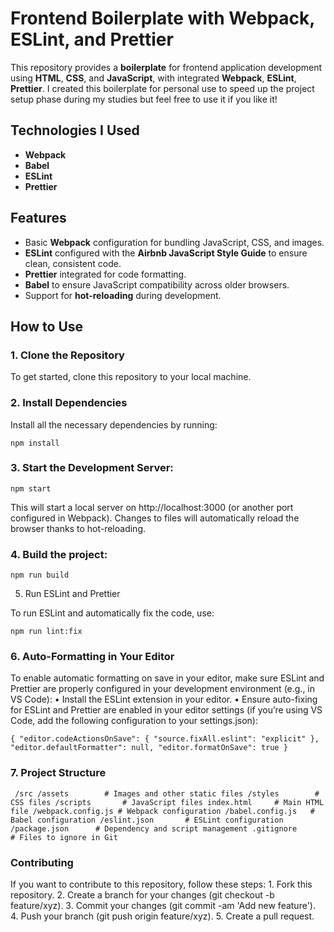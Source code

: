 # Frontend Boilerplate with Webpack, ESLint, and Prettier

This repository provides a **boilerplate** for frontend application development using **HTML**, **CSS**, and **JavaScript**, with integrated **Webpack**, **ESLint**, **Prettier**.
I created this boilerplate for personal use to speed up the project setup phase during my studies but feel free to use it if you like it!

## Technologies I Used

- **Webpack**
- **Babel**
- **ESLint**
- **Prettier**

## Features

- Basic **Webpack** configuration for bundling JavaScript, CSS, and images.
- **ESLint** configured with the **Airbnb JavaScript Style Guide** to ensure clean, consistent code.
- **Prettier** integrated for code formatting.
- **Babel** to ensure JavaScript compatibility across older browsers.
- Support for **hot-reloading** during development.

## How to Use

### 1. Clone the Repository

To get started, clone this repository to your local machine.

### 2. Install Dependencies

Install all the necessary dependencies by running:

`npm install`

### 3. Start the Development Server:

`npm start`

This will start a local server on http://localhost:3000 (or another port configured in Webpack). Changes to files will automatically reload the browser thanks to hot-reloading.

### 4. Build the project:

`npm run build`

5. Run ESLint and Prettier

To run ESLint and automatically fix the code, use:

`npm run lint:fix`

### 6. Auto-Formatting in Your Editor

To enable automatic formatting on save in your editor, make sure ESLint and Prettier are properly configured in your development environment (e.g., in VS Code):
• Install the ESLint extension in your editor.
• Ensure auto-fixing for ESLint and Prettier are enabled in your editor settings (if you’re using VS Code, add the following configuration to your settings.json):

`{
"editor.codeActionsOnSave": {
"source.fixAll.eslint": "explicit"
},
"editor.defaultFormatter": null,
"editor.formatOnSave": true
}`

### 7. Project Structure

` /src
  /assets        # Images and other static files
  /styles        # CSS files
  /scripts       # JavaScript files
  index.html     # Main HTML file
  /webpack.config.js # Webpack configuration
  /babel.config.js   # Babel configuration
  /eslint.json       # ESLint configuration
  /package.json      # Dependency and script management
  .gitignore         # Files to ignore in Git`

### Contributing

If you want to contribute to this repository, follow these steps: 1. Fork this repository. 2. Create a branch for your changes (git checkout -b feature/xyz). 3. Commit your changes (git commit -am 'Add new feature'). 4. Push your branch (git push origin feature/xyz). 5. Create a pull request.
